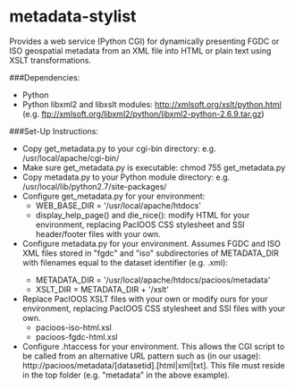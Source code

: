 metadata-stylist
================

Provides a web service (Python CGI) for dynamically presenting FGDC or ISO geospatial metadata from an XML file into HTML or plain text using XSLT transformations.

###Dependencies:

* Python
* Python libxml2 and libxslt modules: http://xmlsoft.org/xslt/python.html (e.g. ftp://xmlsoft.org/libxml2/python/libxml2-python-2.6.9.tar.gz)

###Set-Up Instructions:

* Copy get_metadata.py to your cgi-bin directory: e.g. /usr/local/apache/cgi-bin/
* Make sure get_metadata.py is executable: chmod 755 get_metadata.py
* Copy metadata.py to your Python module directory: e.g. /usr/local/lib/python2.7/site-packages/
* Configure get_metadata.py for your environment:
  * WEB_BASE_DIR = '/usr/local/apache/htdocs' 
  * display_help_page() and die_nice(): modify HTML for your environment,
    replacing PacIOOS CSS stylesheet and SSI header/footer files with your own.
* Configure metadata.py for your environment. Assumes FGDC and ISO XML files
  stored in "fgdc" and "iso" subdirectories of METADATA_DIR with filenames
  equal to the dataset identifier (e.g. <datsetid>.xml):
  * METADATA_DIR = '/usr/local/apache/htdocs/pacioos/metadata'
  * XSLT_DIR = METADATA_DIR + '/xslt' 
* Replace PacIOOS XSLT files with your own or modify ours for your environment,
  replacing PacIOOS CSS stylesheet and SSI files with your own.
  * pacioos-iso-html.xsl
  * pacioos-fgdc-html.xsl
* Configure .htaccess for your environment. This allows the CGI script to be
  called from an alternative URL pattern such as (in our usage):
  http://pacioos/metadata/[datasetid].[html|xml|txt]. This file must reside
  in the top folder (e.g. "metadata" in the above example).
